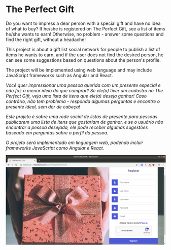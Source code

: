 # The Perfect Gift

Do you want to impress a dear person with a special gift and have no idea of what to buy? If he/she is registered on The Perfect Gift, see a list of items he/she wants to earn! Otherwise, no problem - answer some questions and find the right gift, without a headache!

This project is about a gift list social network for people to publish a list of items he wants to earn, and if the user does not find the desired person, he can see some suggestions based on questions about the person's profile.

The project will be implemented using web language and may include JavaScript frameworks such as Angular and React.

*Você quer impressionar uma pessoa querida com um presente especial e não faz a menor ideia do que comprar? Se ele(a) tiver um cadastro no The Perfect Gift, veja uma lista de itens que ele(a) deseja ganhar! Caso contrário, não tem problema - responda algumas perguntas e encontre o presente ideal, sem dor de cabeça!*

*Este projeto é sobre uma rede social de listas de presente para pessoas publicarem uma lista de itens que gostariam de ganhar, e se o usuário não encontrar a pessoa desejada, ele pode receber algumas sugestões baseado em perguntas sobre o perfil da pessoa.*

*O projeto será implementado em linguagem web, podendo incluir frameworks JavaScript como Angular e React.*

![Figure 1: Register page](img/register.png?raw=true "Register page")

